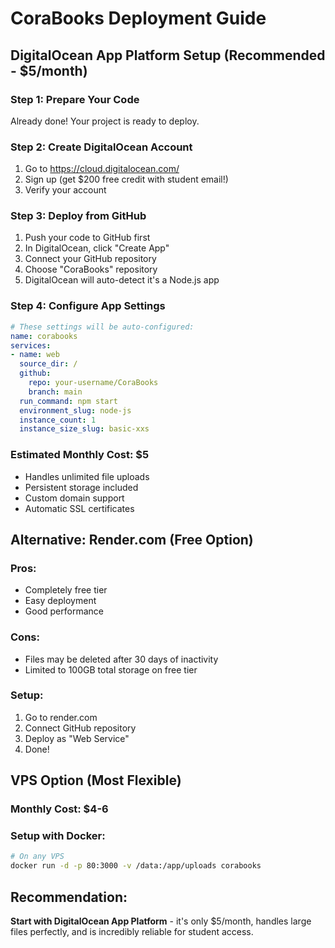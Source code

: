 # CoraBooks Deployment Guide

## DigitalOcean App Platform Setup (Recommended - $5/month)

### Step 1: Prepare Your Code
Already done! Your project is ready to deploy.

### Step 2: Create DigitalOcean Account
1. Go to https://cloud.digitalocean.com/
2. Sign up (get $200 free credit with student email!)
3. Verify your account

### Step 3: Deploy from GitHub
1. Push your code to GitHub first
2. In DigitalOcean, click "Create App"
3. Connect your GitHub repository
4. Choose "CoraBooks" repository
5. DigitalOcean will auto-detect it's a Node.js app

### Step 4: Configure App Settings
```yaml
# These settings will be auto-configured:
name: corabooks
services:
- name: web
  source_dir: /
  github:
    repo: your-username/CoraBooks
    branch: main
  run_command: npm start
  environment_slug: node-js
  instance_count: 1
  instance_size_slug: basic-xxs
```

### Estimated Monthly Cost: $5
- Handles unlimited file uploads
- Persistent storage included
- Custom domain support
- Automatic SSL certificates

## Alternative: Render.com (Free Option)

### Pros:
- Completely free tier
- Easy deployment
- Good performance

### Cons:
- Files may be deleted after 30 days of inactivity
- Limited to 100GB total storage on free tier

### Setup:
1. Go to render.com
2. Connect GitHub repository  
3. Deploy as "Web Service"
4. Done!

## VPS Option (Most Flexible)

### Monthly Cost: $4-6
### Setup with Docker:
```bash
# On any VPS
docker run -d -p 80:3000 -v /data:/app/uploads corabooks
```

## Recommendation:
**Start with DigitalOcean App Platform** - it's only $5/month, handles large files perfectly, and is incredibly reliable for student access.